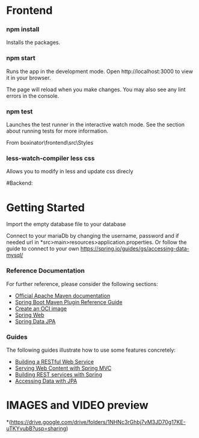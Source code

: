 # Frontend

### npm install
Installs the packages.

### npm start
Runs the app in the development mode.
Open http://localhost:3000 to view it in your browser.

The page will reload when you make changes.
You may also see any lint errors in the console.

### npm test
Launches the test runner in the interactive watch mode.
See the section about running tests for more information.

From boxinator\frontend\src\Styles
### less-watch-compiler less css
Allows you to modify in less and update css direcly



#Backend: 


# Getting Started

Import the empty database file to your database

Connect to your mariaDb by changing the username, password and if needed url in 
*src>main>resources>application.properties. 
Or follow the guide to connect to your own https://spring.io/guides/gs/accessing-data-mysql/



### Reference Documentation
For further reference, please consider the following sections:

* [Official Apache Maven documentation](https://maven.apache.org/guides/index.html)
* [Spring Boot Maven Plugin Reference Guide](https://docs.spring.io/spring-boot/docs/2.6.7/maven-plugin/reference/html/)
* [Create an OCI image](https://docs.spring.io/spring-boot/docs/2.6.7/maven-plugin/reference/html/#build-image)
* [Spring Web](https://docs.spring.io/spring-boot/docs/2.6.7/reference/htmlsingle/#boot-features-developing-web-applications)
* [Spring Data JPA](https://docs.spring.io/spring-boot/docs/2.6.7/reference/htmlsingle/#boot-features-jpa-and-spring-data)

### Guides
The following guides illustrate how to use some features concretely:

* [Building a RESTful Web Service](https://spring.io/guides/gs/rest-service/)
* [Serving Web Content with Spring MVC](https://spring.io/guides/gs/serving-web-content/)
* [Building REST services with Spring](https://spring.io/guides/tutorials/bookmarks/)
* [Accessing Data with JPA](https://spring.io/guides/gs/accessing-data-jpa/)

# IMAGES and VIDEO preview
*(https://drive.google.com/drive/folders/1NHNc3rGhbj7vM3JD70g17KE-uTKYvubB?usp=sharing)
